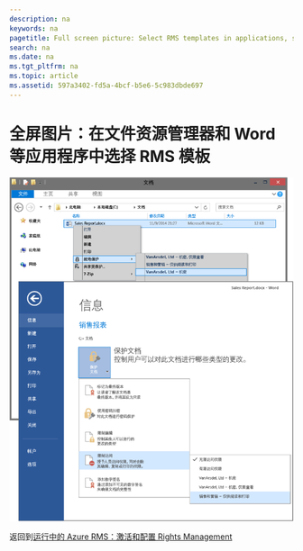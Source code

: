 ```yaml
---
description: na
keywords: na
pagetitle: Full screen picture: Select RMS templates in applications, such as File Explorer and Word
search: na
ms.date: na
ms.tgt_pltfrm: na
ms.topic: article
ms.assetid: 597a3402-fd5a-4bcf-b5e6-5c983dbde697
---
```

# 全屏图片：在文件资源管理器和 Word 等应用程序中选择 RMS 模板
![](../Image/AzRMS_TemplatesPortal_ExplorerWord.png)

返回到[运行中的 Azure RMS：激活和配置 Rights Management](http://technet.microsoft.com/library/jj585026.aspx)

